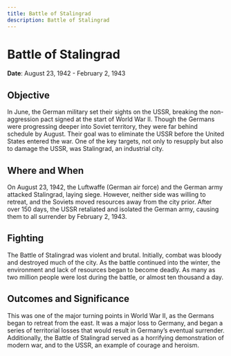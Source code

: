 ```yaml
---
title: Battle of Stalingrad
description: Battle of Stalingrad
---
```


# Battle of Stalingrad

**Date**: August 23, 1942 - February 2, 1943

## Objective

In June, the German military set their sights on the USSR, breaking the non-aggression pact signed at the start of World War II. Though the Germans were progressing deeper into Soviet territory, they were far behind schedule by August. Their goal was to eliminate the USSR before the United States entered the war. One of the key targets, not only to resupply but also to damage the USSR, was Stalingrad, an industrial city.

## Where and When

On August 23, 1942, the Luftwaffe (German air force) and the German army attacked Stalingrad, laying siege. However, neither side was willing to retreat, and the Soviets moved resources away from the city prior. After over 150 days, the USSR retaliated and isolated the German army, causing them to all surrender by February 2, 1943.

## Fighting

The Battle of Stalingrad was violent and brutal. Initially, combat was bloody and destroyed much of the city. As the battle continued into the winter, the environment and lack of resources began to become deadly. As many as two million people were lost during the battle, or almost ten thousand a day.

## Outcomes and Significance

This was one of the major turning points in World War II, as the Germans began to retreat from the east. It was a major loss to Germany, and began a series of territorial losses that would result in Germany’s eventual surrender. Additionally, the Battle of Stalingrad served as a horrifying demonstration of modern war, and to the USSR, an example of courage and heroism.
